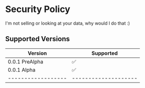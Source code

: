 # Security Policy
I'm not selling or looking at your data, why would I do that :)

## Supported Versions

| Version          | Supported          |
|------------------|--------------------|
| 0.0.1 PreAlpha   | :white_check_mark: |
| 0.0.1 Alpha      | :white_check_mark: |
|------------------|--------------------|

